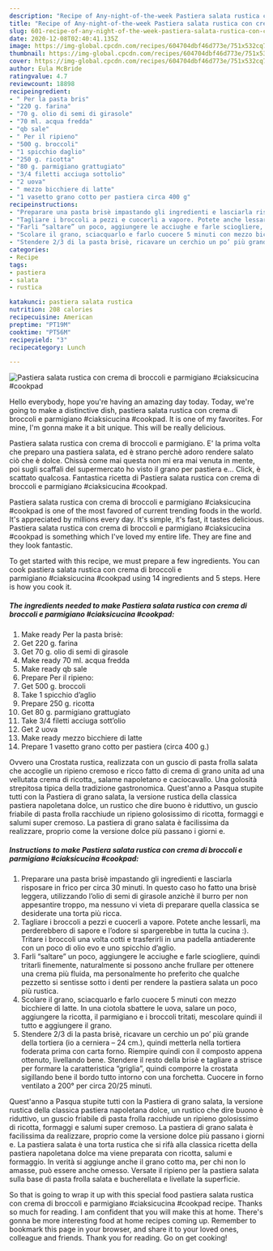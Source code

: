 ```yaml
---
description: "Recipe of Any-night-of-the-week Pastiera salata rustica con crema di broccoli e parmigiano #ciaksicucina #cookpad"
title: "Recipe of Any-night-of-the-week Pastiera salata rustica con crema di broccoli e parmigiano #ciaksicucina #cookpad"
slug: 601-recipe-of-any-night-of-the-week-pastiera-salata-rustica-con-crema-di-broccoli-e-parmigiano-ciaksicucina-cookpad
date: 2020-12-08T02:40:41.135Z
image: https://img-global.cpcdn.com/recipes/604704dbf46d773e/751x532cq70/pastiera-salata-rustica-con-crema-di-broccoli-e-parmigiano-ciaksicucina-cookpad-recipe-main-photo.jpg
thumbnail: https://img-global.cpcdn.com/recipes/604704dbf46d773e/751x532cq70/pastiera-salata-rustica-con-crema-di-broccoli-e-parmigiano-ciaksicucina-cookpad-recipe-main-photo.jpg
cover: https://img-global.cpcdn.com/recipes/604704dbf46d773e/751x532cq70/pastiera-salata-rustica-con-crema-di-broccoli-e-parmigiano-ciaksicucina-cookpad-recipe-main-photo.jpg
author: Eula McBride
ratingvalue: 4.7
reviewcount: 18898
recipeingredient:
- " Per la pasta bris"
- "220 g. farina"
- "70 g. olio di semi di girasole"
- "70 ml. acqua fredda"
- "qb sale"
- " Per il ripieno"
- "500 g. broccoli"
- "1 spicchio daglio"
- "250 g. ricotta"
- "80 g. parmigiano grattugiato"
- "3/4 filetti acciuga sottolio"
- "2 uova"
- " mezzo bicchiere di latte"
- "1 vasetto grano cotto per pastiera circa 400 g"
recipeinstructions:
- "Preparare una pasta brisè impastando gli ingredienti e lasciarla risposare in frico per circa 30 minuti. In questo caso ho fatto una brisè leggera, utilizzando l’olio di semi di girasole anzichè il burro per non appesantire troppo, ma nessuno vi vieta di preparare quella classica se desiderate una torta più ricca."
- "Tagliare i broccoli a pezzi e cuocerli a vapore. Potete anche lessarli, ma perderebbero di sapore e l’odore si spargerebbe in tutta la cucina :). Tritare i broccoli una volta cotti e trasferirli in una padella antiaderente con un poco di olio evo e uno spicchio d’aglio."
- "Farli “saltare” un poco, aggiungere le acciughe e farle sciogliere, quindi tritarli finemente, naturalmente si possono anche frullare per ottenere una crema più fluida, ma personalmente ho preferito che qualche pezzetto si sentisse sotto i denti per rendere la pastiera salata un poco più rustica."
- "Scolare il grano, sciacquarlo e farlo cuocere 5 minuti con mezzo bicchiere di latte. In una ciotola sbattere le uova, salare un poco, aggiungere la ricotta, il parmigiano e i broccoli tritati, mescolare quindi il tutto e aggiungere il grano."
- "Stendere 2/3 di la pasta brisè, ricavare un cerchio un po’ più grande della tortiera (io a cerniera – 24 cm.), quindi metterla nella tortiera foderata prima con carta forno. Riempire quindi con il composto appena ottenuto, livellando bene. Stendere il resto della brisè e tagliare a strisce per formare la caratteristica “griglia”, quindi comporre la crostata sigillando bene il bordo tutto intorno con una forchetta. Cuocere in forno ventilato a 200° per circa 20/25 minuti."
categories:
- Recipe
tags:
- pastiera
- salata
- rustica

katakunci: pastiera salata rustica 
nutrition: 208 calories
recipecuisine: American
preptime: "PT19M"
cooktime: "PT56M"
recipeyield: "3"
recipecategory: Lunch

---
```



![Pastiera salata rustica con crema di broccoli e parmigiano #ciaksicucina #cookpad](https://img-global.cpcdn.com/recipes/604704dbf46d773e/751x532cq70/pastiera-salata-rustica-con-crema-di-broccoli-e-parmigiano-ciaksicucina-cookpad-recipe-main-photo.jpg)

Hello everybody, hope you're having an amazing day today. Today, we're going to make a distinctive dish, pastiera salata rustica con crema di broccoli e parmigiano #ciaksicucina #cookpad. It is one of my favorites. For mine, I'm gonna make it a bit unique. This will be really delicious.

Pastiera salata rustica con crema di broccoli e parmigiano. E&#39; la prima volta che preparo una pastiera salata, ed è strano perchè adoro rendere salato ciò che è dolce. Chissà come mai questa non mi era mai venuta in mente, poi sugli scaffali del supermercato ho visto il grano per pastiera e… Click, è scattato qualcosa. Fantastica ricetta di Pastiera salata rustica con crema di broccoli e parmigiano #ciaksicucina #cookpad.

Pastiera salata rustica con crema di broccoli e parmigiano #ciaksicucina #cookpad is one of the most favored of current trending foods in the world. It's appreciated by millions every day. It's simple, it's fast, it tastes delicious. Pastiera salata rustica con crema di broccoli e parmigiano #ciaksicucina #cookpad is something which I've loved my entire life. They are fine and they look fantastic.


To get started with this recipe, we must prepare a few ingredients. You can cook pastiera salata rustica con crema di broccoli e parmigiano #ciaksicucina #cookpad using 14 ingredients and 5 steps. Here is how you cook it.

<!--inarticleads1-->

##### The ingredients needed to make Pastiera salata rustica con crema di broccoli e parmigiano #ciaksicucina #cookpad:

1. Make ready  Per la pasta brisè:
1. Get 220 g. farina
1. Get 70 g. olio di semi di girasole
1. Make ready 70 ml. acqua fredda
1. Make ready qb sale
1. Prepare  Per il ripieno:
1. Get 500 g. broccoli
1. Take 1 spicchio d’aglio
1. Prepare 250 g. ricotta
1. Get 80 g. parmigiano grattugiato
1. Take 3/4 filetti acciuga sott’olio
1. Get 2 uova
1. Make ready  mezzo bicchiere di latte
1. Prepare 1 vasetto grano cotto per pastiera (circa 400 g.)


Ovvero una Crostata rustica, realizzata con un guscio di pasta frolla salata che accoglie un ripieno cremoso e ricco fatto di crema di grano unita ad una vellutata crema di ricotta,, salame napoletano e caciocavallo. Una golosità strepitosa tipica della tradizione gastronomica. Quest&#39;anno a Pasqua stupite tutti con la Pastiera di grano salata, la versione rustica della classica pastiera napoletana dolce, un rustico che dire buono è riduttivo, un guscio friabile di pasta frolla racchiude un ripieno golosissimo di ricotta, formaggi e salumi super cremoso. La pastiera di grano salata è facilissima da realizzare, proprio come la versione dolce più passano i giorni e. 

<!--inarticleads2-->

##### Instructions to make Pastiera salata rustica con crema di broccoli e parmigiano #ciaksicucina #cookpad:

1. Preparare una pasta brisè impastando gli ingredienti e lasciarla risposare in frico per circa 30 minuti. In questo caso ho fatto una brisè leggera, utilizzando l’olio di semi di girasole anzichè il burro per non appesantire troppo, ma nessuno vi vieta di preparare quella classica se desiderate una torta più ricca.
1. Tagliare i broccoli a pezzi e cuocerli a vapore. Potete anche lessarli, ma perderebbero di sapore e l’odore si spargerebbe in tutta la cucina :). Tritare i broccoli una volta cotti e trasferirli in una padella antiaderente con un poco di olio evo e uno spicchio d’aglio.
1. Farli “saltare” un poco, aggiungere le acciughe e farle sciogliere, quindi tritarli finemente, naturalmente si possono anche frullare per ottenere una crema più fluida, ma personalmente ho preferito che qualche pezzetto si sentisse sotto i denti per rendere la pastiera salata un poco più rustica.
1. Scolare il grano, sciacquarlo e farlo cuocere 5 minuti con mezzo bicchiere di latte. In una ciotola sbattere le uova, salare un poco, aggiungere la ricotta, il parmigiano e i broccoli tritati, mescolare quindi il tutto e aggiungere il grano.
1. Stendere 2/3 di la pasta brisè, ricavare un cerchio un po’ più grande della tortiera (io a cerniera – 24 cm.), quindi metterla nella tortiera foderata prima con carta forno. Riempire quindi con il composto appena ottenuto, livellando bene. Stendere il resto della brisè e tagliare a strisce per formare la caratteristica “griglia”, quindi comporre la crostata sigillando bene il bordo tutto intorno con una forchetta. Cuocere in forno ventilato a 200° per circa 20/25 minuti.


Quest&#39;anno a Pasqua stupite tutti con la Pastiera di grano salata, la versione rustica della classica pastiera napoletana dolce, un rustico che dire buono è riduttivo, un guscio friabile di pasta frolla racchiude un ripieno golosissimo di ricotta, formaggi e salumi super cremoso. La pastiera di grano salata è facilissima da realizzare, proprio come la versione dolce più passano i giorni e. La pastiera salata è una torta rustica che si rifà alla classica ricetta della pastiera napoletana dolce ma viene preparata con ricotta, salumi e formaggio. In verità si aggiunge anche il grano cotto ma, per chi non lo amasse, può essere anche omesso. Versate il ripieno per la pastiera salata sulla base di pasta frolla salata e bucherellata e livellate la superficie. 

So that is going to wrap it up with this special food pastiera salata rustica con crema di broccoli e parmigiano #ciaksicucina #cookpad recipe. Thanks so much for reading. I am confident that you will make this at home. There's gonna be more interesting food at home recipes coming up. Remember to bookmark this page in your browser, and share it to your loved ones, colleague and friends. Thank you for reading. Go on get cooking!
